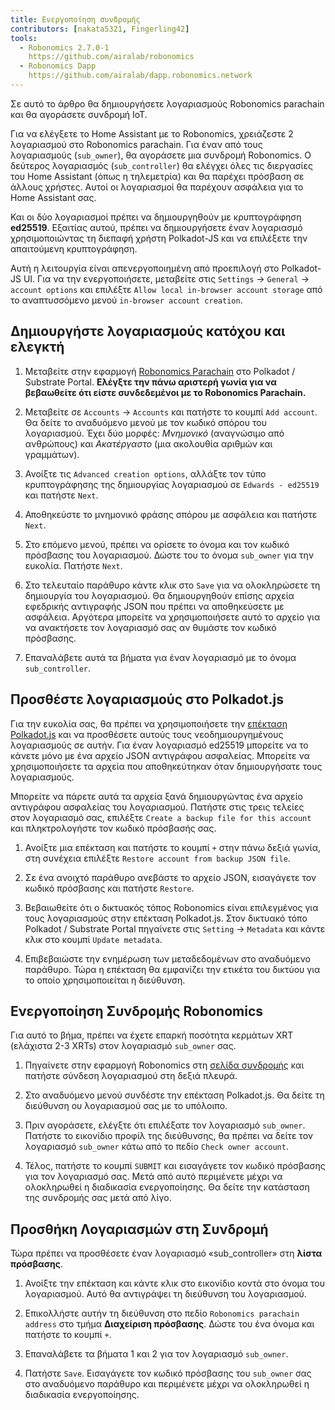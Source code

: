 ```yaml
---
title: Ενεργοποίηση συνδρομής
contributors: [nakata5321, Fingerling42]
tools:   
  - Robonomics 2.7.0-1
    https://github.com/airalab/robonomics
  - Robonomics Dapp 
    https://github.com/airalab/dapp.robonomics.network
---
```


Σε αυτό το άρθρο θα δημιουργήσετε λογαριασμούς Robonomics parachain και θα αγοράσετε συνδρομή IoT. 

<robo-wiki-picture src="home-assistant/sub_activate.png" />


Για να ελέγξετε το Home Assistant με το Robonomics, χρειάζεστε 2 λογαριασμού στο Robonomics parachain. Για έναν από τους λογαριασμούς (`sub_owner`), θα αγοράσετε μια συνδρομή Robonomics. Ο δεύτερος λογαριασμός (`sub_controller`) θα ελέγχει όλες τις διεργασίες του Home Assistant (όπως η τηλεμετρία) και θα παρέχει πρόσβαση σε άλλους χρήστες. Αυτοί οι λογαριασμοί θα παρέχουν ασφάλεια για το Home Assistant σας. 

<robo-wiki-note type="warning" title="WARNING">

Και οι δύο λογαριασμοί πρέπει να δημιουργηθούν με κρυπτογράφηση **ed25519**. Εξαιτίας αυτού, πρέπει να δημιουργήσετε έναν λογαριασμό χρησιμοποιώντας τη διεπαφή χρήστη Polkadot-JS και να επιλέξετε την απαιτούμενη κρυπτογράφηση.

Αυτή η λειτουργία είναι απενεργοποιημένη από προεπιλογή στο Polkadot-JS UI. Για να την ενεργοποιήσετε, μεταβείτε στις `Settings` -> `General` -> `account options` και επιλέξτε `Allow local in-browser account storage` από το αναπτυσσόμενο μενού `in-browser account creation`.

</robo-wiki-note>

## Δημιουργήστε λογαριασμούς κατόχου και ελεγκτή

<robo-wiki-video autoplay loop controls :videos="[{src: 'QmQiJYPYajUJXENX2PzSJMSKGSshyWyPNqugSYxP5eCNvm', type:'mp4'}]" />

1. Μεταβείτε στην εφαρμογή [Robonomics Parachain](https://polkadot.js.org/apps/?rpc=wss%3A%2F%2Fkusama.rpc.robonomics.network%2F#/) στο Polkadot / Substrate Portal. **Ελέγξτε την πάνω αριστερή γωνία για να βεβαωθείτε ότι είστε συνδεδεμένοι με το Robonomics Parachain.**

2. Μεταβείτε σε `Accounts` -> `Accounts` και πατήστε το κουμπί `Add account`. Θα δείτε το αναδυόμενο μενού με τον κωδικό σπόρου του λογαριασμού. Έχει δύο μορφές: *Μνημονικό* (αναγνώσιμο από ανθρώπους) και *Ακατέργαστο* (μια ακολουθία αριθμών και γραμμάτων). 

3. Ανοίξτε τις `Advanced creation options`, αλλάξτε τον τύπο κρυπτογράφησης της δημιουργίας λογαριασμού σε `Edwards - ed25519` και πατήστε `Next`.


4. Αποθηκεύστε το μνημονικό φράσης σπόρου με ασφάλεια και πατήστε `Next`.

5. Στο επόμενο μενού, πρέπει να ορίσετε το όνομα και τον κωδικό πρόσβασης του λογαριασμού. Δώστε του το όνομα `sub_owner` για την ευκολία. Πατήστε `Next`.

6. Στο τελευταίο παράθυρο κάντε κλικ στο `Save` για να ολοκληρώσετε τη δημιουργία του λογαριασμού. Θα δημιουργηθούν επίσης αρχεία εφεδρικής αντιγραφής JSON που πρέπει να αποθηκεύσετε με ασφάλεια. Αργότερα μπορείτε να χρησιμοποιήσετε αυτό το αρχείο για να ανακτήσετε τον λογαριασμό σας αν θυμάστε τον κωδικό πρόσβασης.

7. Επαναλάβετε αυτά τα βήματα για έναν λογαριασμό με το όνομα `sub_controller`.


## Προσθέστε λογαριασμούς στο Polkadot.js

Για την ευκολία σας, θα πρέπει να χρησιμοποιήσετε την [επέκταση Polkadot.js](https://polkadot.js.org/extension/) και να προσθέσετε αυτούς τους νεοδημιουργημένους λογαριασμούς σε αυτήν. Για έναν λογαριασμό ed25519 μπορείτε να το κάνετε μόνο με ένα αρχείο JSON αντιγράφου ασφαλείας. Μπορείτε να χρησιμοποιήσετε τα αρχεία που αποθηκεύτηκαν όταν δημιουργήσατε τους λογαριασμούς.

Μπορείτε να πάρετε αυτά τα αρχεία ξανά δημιουργώντας ένα αρχείο αντιγράφου ασφαλείας του λογαριασμού. Πατήστε στις τρεις τελείες στον λογαριασμό σας, επιλέξτε `Create a backup file for this account` και πληκτρολογήστε τον κωδικό πρόσβασής σας.

<robo-wiki-video autoplay loop controls :videos="[{src: 'QmRd7gztUjWkLF4W2XuJwy5aXBwzNV2aPCU6CQQLvUpSNj', type:'mp4'}]" />

1. Ανοίξτε μια επέκταση και πατήστε το κουμπί `+` στην πάνω δεξιά γωνία, στη συνέχεια επιλέξτε `Restore account from backup JSON file`.

2. Σε ένα ανοιχτό παράθυρο ανεβάστε το αρχείο JSON, εισαγάγετε τον κωδικό πρόσβασης και πατήστε `Restore`.

3. Βεβαιωθείτε ότι ο δικτυακός τόπος Robonomics είναι επιλεγμένος για τους λογαριασμούς στην επέκταση Polkadot.js. Στον δικτυακό τόπο Polkadot / Substrate Portal πηγαίνετε στις `Setting` -> `Metadata` και κάντε κλικ στο κουμπί `Update metadata`.

4. Επιβεβαιώστε την ενημέρωση των μεταδεδομένων στο αναδυόμενο παράθυρο. Τώρα η επέκταση θα εμφανίζει την ετικέτα του δικτύου για το οποίο χρησιμοποιείται η διεύθυνση.

<robo-wiki-video autoplay loop controls :videos="[{src: 'QmT5sTNP9t8gpbD4RJJw6ETwG4wiziiChAh2uHHBk9Zsyd', type:'mp4'}]" />

## Ενεργοποίηση Συνδρομής Robonomics 

<robo-wiki-note type="okay">

Για αυτό το βήμα, πρέπει να έχετε επαρκή ποσότητα κερμάτων XRT (ελάχιστα 2-3 XRTs) στον λογαριασμό `sub_owner` σας.

</robo-wiki-note>

<robo-wiki-video autoplay loop controls :videos="[{src: 'QmXrFCajmJgkRDSbshGD3QehjnoyS6jafEPSjHdYkoBHum', type:'mp4'}]" />

1. Πηγαίνετε στην εφαρμογή Robonomics στη [σελίδα συνδρομής](https://dapp.robonomics.network/#/subscription) και πατήστε σύνδεση λογαριασμού στη δεξιά πλευρά.

2. Στο αναδυόμενο μενού συνδέστε την επέκταση Polkadot.js. Θα δείτε τη διεύθυνση ου λογαριασμού σας με το υπόλοιπο.

3. Πριν αγοράσετε, ελέγξτε ότι επιλέξατε τον λογαριασμό `sub_owner`. Πατήστε το εικονίδιο προφίλ της διεύθυνσης, θα πρέπει να δείτε τον λογαριασμό `sub_owner` κάτω από το πεδίο `Check owner account`.

4. Τέλος, πατήστε το κουμπί `SUBMIT` και εισαγάγετε τον κωδικό πρόσβασης για τον λογαριασμό σας. Μετά από αυτό περιμένετε μέχρι να ολοκληρωθεί η διαδικασία ενεργοποίησης. Θα δείτε την κατάσταση της συνδρομής σας μετά από λίγο.


## Προσθήκη Λογαριασμών στη Συνδρομή

Τώρα πρέπει να προσθέσετε έναν λογαριασμό «sub_controller» στη **λίστα πρόσβασης**. 

<robo-wiki-video autoplay loop controls :videos="[{src: 'QmV1gkwtcXsWv54ov9tuXfcHg7nqs1foM8cRwts4sqnqtX', type:'mp4'}]" />

1. Ανοίξτε την επέκταση και κάντε κλικ στο εικονίδιο κοντά στο όνομα του λογαριασμού. Αυτό θα αντιγράψει τη διεύθυνση του λογαριασμού.


2. Επικολλήστε αυτήν τη διεύθυνση στο πεδίο `Robonomics parachain address` στο τμήμα **Διαχείριση πρόσβασης**. Δώστε του ένα όνομα και πατήστε το κουμπί `+`. 

3. Επαναλάβετε τα βήματα 1 και 2 για τον λογαριασμό `sub_owner`.

4. Πατήστε `Save`. Εισαγάγετε τον κωδικό πρόσβασης του `sub_owner` σας στο αναδυόμενο παράθυρο και περιμένετε μέχρι να ολοκληρωθεί η διαδικασία ενεργοποίησης.

